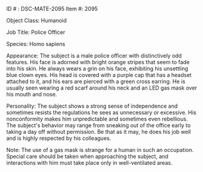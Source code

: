 ID # : DSC-MATE-2095
Item #: 2095

Object Class: Humanoid

Job Title: Police Officer

Species: Homo sapiens

Appearance: The subject is a male police officer with distinctively odd features. His face is adorned with bright orange stripes that seem to fade into his skin. He always wears a grin on his face, exhibiting his unsettling blue clown eyes. His head is covered with a purple cap that has a headset attached to it, and his ears are pierced with a green cross earring. He is usually seen wearing a red scarf around his neck and an LED gas mask over his mouth and nose.

Personality: The subject shows a strong sense of independence and sometimes resists the regulations he sees as unnecessary or excessive. His nonconformity makes him unpredictable and sometimes even rebellious. The subject's behavior may range from sneaking out of the office early to taking a day off without permission. Be that as it may, he does his job well and is highly respected by his colleagues.

Note: The use of a gas mask is strange for a human in such an occupation. Special care should be taken when approaching the subject, and interactions with him must take place only in well-ventilated areas.